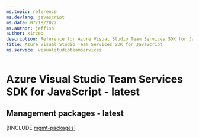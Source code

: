 ```yaml
---
ms.topic: reference
ms.devlang: javascript
ms.data: 07/18/2022
ms.author: jeffish
author: xirzec
description: Reference for Azure Visual Studio Team Services SDK for JavaScript
title: Azure Visual Studio Team Services SDK for JavaScript
ms.service: visualstudioteamservices
---
```

# Azure Visual Studio Team Services SDK for JavaScript - latest

## Management packages - latest
[!INCLUDE [mgmt-packages](visual-studio-team-services-mgmt-index.md)]
